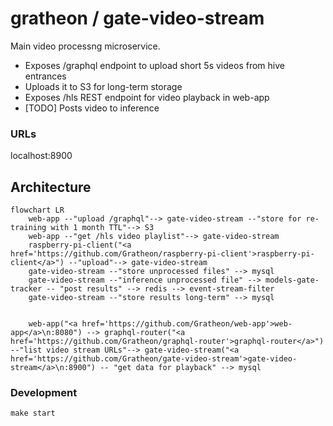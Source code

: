 # gratheon / gate-video-stream
Main video processng microservice.

- Exposes /graphql endpoint to upload short 5s videos from hive entrances
- Uploads it to S3 for long-term storage
- Exposes /hls REST endpoint for video playback in web-app
- [TODO] Posts video to inference

### URLs
localhost:8900

## Architecture

```mermaid
flowchart LR
	web-app --"upload /graphql"--> gate-video-stream --"store for re-training with 1 month TTL"--> S3
	web-app --"get /hls video playlist"--> gate-video-stream
	raspberry-pi-client("<a href='https://github.com/Gratheon/raspberry-pi-client'>raspberry-pi-client</a>") --"upload"--> gate-video-stream
	gate-video-stream --"store unprocessed files" --> mysql
 	gate-video-stream --"inference unprocessed file" --> models-gate-tracker -- "post results" --> redis --> event-stream-filter
	gate-video-stream --"store results long-term" --> mysql
        

    web-app("<a href='https://github.com/Gratheon/web-app'>web-app</a>\n:8080") --> graphql-router("<a href='https://github.com/Gratheon/graphql-router'>graphql-router</a>") --"list video stream URLs"--> gate-video-stream("<a href='https://github.com/Gratheon/gate-video-stream'>gate-video-stream</a>\n:8900") -- "get data for playback" --> mysql

```

### Development
```
make start
```
